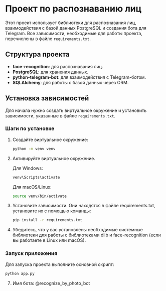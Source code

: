 # Проект по распознаванию лиц
Этот проект использует библиотеки для распознавания лиц, взаимодействия с базой данных PostgreSQL и создания бота для Telegram. Все зависимости, необходимые для работы проекта, перечислены в файле `requirements.txt`.
## Структура проекта
- **face-recognition**: для распознавания лиц.
- **PostgreSQL**: для хранения данных.
- **python-telegram-bot**: для взаимодействия с Telegram-ботом.
- **SQLAlchemy**: для работы с базой данных через ORM.
## Установка зависимостей
Для начала нужно создать виртуальное окружение и установить зависимости, указанные в файле `requirements.txt`. 

### Шаги по установке
1. Создайте виртуальное окружение:
   ```bash
   python -m venv venv
   ```
2. Активируйте виртуальное окружение.

   Для Windows:
   ```bash
   venv\Scripts\activate
   ```
   Для macOS/Linux:
   ```bash
   source venv/bin/activate
   ```
4. Установите зависимости. Они находятся в файле requirements.txt, установите их с помощью команды:
   ```bash
   pip install -r requirements.txt
   ```
5. Убедитесь, что у вас установлены необходимые системные библиотеки для работы с библиотеками dlib и face-recognition (если вы работаете в Linux или macOS).

### Запуск приложения  
Для запуска проекта выполните основной скрипт:

   ```bash
   python app.py
   ```

7. Имя бота: @recognize_by_photo_bot
